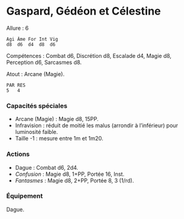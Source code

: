 # Gaspard, Gédéon et Célestine

Allure : 6

	Agi	Âme	For	Int	Vig
	d8	d6	d4	d8	d6

Compétences : Combat d6, Discrétion d8, Escalade d4, Magie d8, Perception d6, Sarcasmes d8.

Atout : Arcane (Magie).

	PAR	RES
	5	4

### Capacités spéciales
- Arcane (Magie) : Magie d8, 15PP.
- Infravision : réduit de moitié les malus (arrondir à l’inférieur) pour luminosité faible.
- Taille -1 : mesure entre 1m et 1m20.

### Actions
- Dague : Combat d6, 2d4.
- _Confusion_ : Magie d8, 1+PP, Portée 16, Inst.
- _Fantasmes_ : Magie d8, 2+PP, Portée 8, 3 (1/rd).

### Équipement
Dague.
